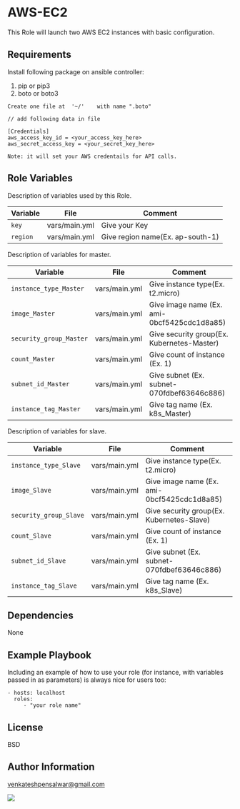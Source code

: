 AWS-EC2
=========

This Role will launch two AWS EC2 instances with basic configuration.

Requirements
------------
Install following package on ansible controller:
1. pip or pip3
2. boto or boto3

```
Create one file at  '~/'    with name ".boto"

// add following data in file

[Credentials]
aws_access_key_id = <your_access_key_here>
aws_secret_access_key = <your_secret_key_here>

Note: it will set your AWS credentails for API calls.
```

Role Variables
--------------
Description of variables used by this Role.

| Variable | File | Comment |
|--------|----|-------|
|`key` | vars/main.yml | Give your Key |
|`region` | vars/main.yml | Give region name(Ex. ap-south-1) |

Description of variables for master.

| Variable | File | Comment |
|--------|----|-------|
|`instance_type_Master` | vars/main.yml | Give instance type(Ex. t2.micro) |
|`image_Master` | vars/main.yml | Give image name (Ex. ami-0bcf5425cdc1d8a85) |
|`security_group_Master` | vars/main.yml | Give security group(Ex. Kubernetes-Master)|
|`count_Master` | vars/main.yml | Give count of instance (Ex. 1)|
|`subnet_id_Master` | vars/main.yml | Give subnet (Ex. subnet-070fdbef63646c886) |
|`instance_tag_Master` | vars/main.yml | Give tag name (Ex. k8s_Master) |

Description of variables for slave.

| Variable | File | Comment |
|--------|----|-------|
|`instance_type_Slave` | vars/main.yml | Give instance type(Ex. t2.micro) |
|`image_Slave` | vars/main.yml | Give image name (Ex. ami-0bcf5425cdc1d8a85) |
|`security_group_Slave` | vars/main.yml | Give security group(Ex. Kubernetes-Slave)|
|`count_Slave` | vars/main.yml | Give count of instance (Ex. 1)|
|`subnet_id_Slave` | vars/main.yml | Give subnet (Ex. subnet-070fdbef63646c886) |
|`instance_tag_Slave` | vars/main.yml | Give tag name (Ex. k8s_Slave) |

Dependencies
------------

None

Example Playbook
----------------

Including an example of how to use your role (for instance, with variables passed in as parameters) is always nice for users too:

    - hosts: localhost
      roles:
         - "your role name"

License
-------

BSD

Author Information
------------------
venkateshpensalwar@gmail.com

<a href="https://www.linkedin.com/in/venkatesh-pensalwar"><img src="https://img.shields.io/badge/LinkedIn-0077B5?style=for-the-badge&logo=linkedin&logoColor=white"
/></a>